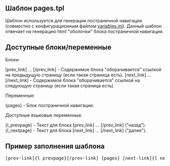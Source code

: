 Шаблон pages.tpl
----------------

Шаблон используется для генерации постраничной навигации (совместно с конфигурационным файлом <a href="variables.ini.html">variables.ini</a>).
Данный шаблон отвечает на генерацию html "оболочки" блока постраничной навигации.

Доступные блоки/переменные
--------------------------

Блоки:

[prev_link] ... [/prev_link] - Содержимое блока "оборачивается" ссылкой на предыдущую страницу (если такая страница есть).
[next_link] ... [/next_link] - Содержимое блока "оборачивается" ссылкой на следующую страницу (если такая страница есть).

Переменные:

{pages} - Блок постраничной навигации.

Доступные языковые переменные:

{l_prevpage} - Текст для блока [prev_link] ... [/prev_link] ("назад").
{l_nextpage} - Текст для блока [next_link] ... [/next_link] ("далее").


Пример заполнения шаблона
-------------------------

<pre >[prev-link]{l_prevpage}[/prev-link] {pages} [next-link]{l_nextpage}[/next-link]</pre>
